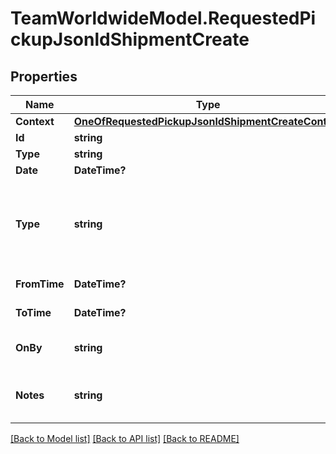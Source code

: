 # TeamWorldwideModel.RequestedPickupJsonldShipmentCreate
## Properties

Name | Type | Description | Notes
------------ | ------------- | ------------- | -------------
**Context** | [**OneOfRequestedPickupJsonldShipmentCreateContext**](OneOfRequestedPickupJsonldShipmentCreateContext.md) |  | [optional] 
**Id** | **string** |  | [optional] 
**Type** | **string** |  | [optional] 
**Date** | **DateTime?** |  | 
**Type** | **string** |               [R] Regular,              [S] Special,              [F] Customer Drop-Off,              [N] No Action           | [optional] [default to "[R] Regular"]
**FromTime** | **DateTime?** | Time between | 
**ToTime** | **DateTime?** | Time between | 
**OnBy** | **string** |           [O] On,           [B] By           | [default to "[B] By"]
**Notes** | **string** | Requested pickup related notes | [optional] 

[[Back to Model list]](../README.md#documentation-for-models) [[Back to API list]](../README.md#documentation-for-api-endpoints) [[Back to README]](../README.md)

